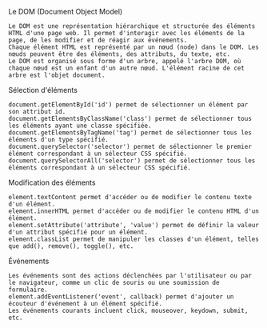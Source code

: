 Le DOM (Document Object Model)

    Le DOM est une représentation hiérarchique et structurée des éléments HTML d'une page web. Il permet d'interagir avec les éléments de la page, de les modifier et de réagir aux événements.
    Chaque élément HTML est représenté par un nœud (node) dans le DOM. Les nœuds peuvent être des éléments, des attributs, du texte, etc.
    Le DOM est organisé sous forme d'un arbre, appelé l'arbre DOM, où chaque nœud est un enfant d'un autre nœud. L'élément racine de cet arbre est l'objet document.

Sélection d'éléments

    document.getElementById('id') permet de sélectionner un élément par son attribut id.
    document.getElementsByClassName('class') permet de sélectionner tous les éléments ayant une classe spécifiée.
    document.getElementsByTagName('tag') permet de sélectionner tous les éléments d'un type spécifié.
    document.querySelector('selector') permet de sélectionner le premier élément correspondant à un sélecteur CSS spécifié.
    document.querySelectorAll('selector') permet de sélectionner tous les éléments correspondant à un sélecteur CSS spécifié.

Modification des éléments

    element.textContent permet d'accéder ou de modifier le contenu texte d'un élément.
    element.innerHTML permet d'accéder ou de modifier le contenu HTML d'un élément.
    element.setAttribute('attribute', 'value') permet de définir la valeur d'un attribut spécifié pour un élément.
    element.classList permet de manipuler les classes d'un élément, telles que add(), remove(), toggle(), etc.

Événements

    Les événements sont des actions déclenchées par l'utilisateur ou par le navigateur, comme un clic de souris ou une soumission de formulaire.
    element.addEventListener('event', callback) permet d'ajouter un écouteur d'événement à un élément spécifié.
    Les événements courants incluent click, mouseover, keydown, submit, etc.